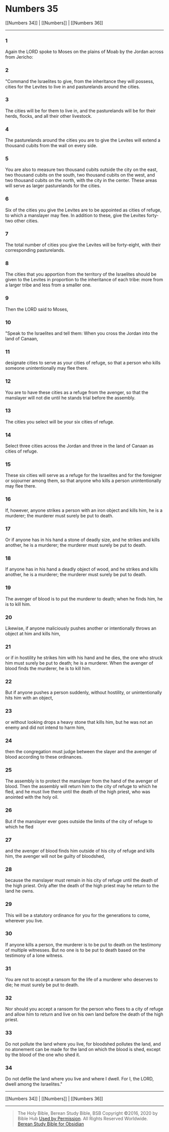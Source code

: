 # Numbers 35

[[Numbers 34]] | [[Numbers]] | [[Numbers 36]]

---

### 1
Again the LORD spoke to Moses on the plains of Moab by the Jordan across from Jericho:

### 2
"Command the Israelites to give, from the inheritance they will possess, cities for the Levites to live in and pasturelands around the cities.

### 3
The cities will be for them to live in, and the pasturelands will be for their herds, flocks, and all their other livestock.

### 4
The pasturelands around the cities you are to give the Levites will extend a thousand cubits from the wall on every side.

### 5
You are also to measure two thousand cubits outside the city on the east, two thousand cubits on the south, two thousand cubits on the west, and two thousand cubits on the north, with the city in the center. These areas will serve as larger pasturelands for the cities.

### 6
Six of the cities you give the Levites are to be appointed as cities of refuge, to which a manslayer may flee. In addition to these, give the Levites forty-two other cities.

### 7
The total number of cities you give the Levites will be forty-eight, with their corresponding pasturelands.

### 8
The cities that you apportion from the territory of the Israelites should be given to the Levites in proportion to the inheritance of each tribe: more from a larger tribe and less from a smaller one.

### 9
Then the LORD said to Moses,

### 10
"Speak to the Israelites and tell them: When you cross the Jordan into the land of Canaan,

### 11
designate cities to serve as your cities of refuge, so that a person who kills someone unintentionally may flee there.

### 12
You are to have these cities as a refuge from the avenger, so that the manslayer will not die until he stands trial before the assembly.

### 13
The cities you select will be your six cities of refuge.

### 14
Select three cities across the Jordan and three in the land of Canaan as cities of refuge.

### 15
These six cities will serve as a refuge for the Israelites and for the foreigner or sojourner among them, so that anyone who kills a person unintentionally may flee there.

### 16
If, however, anyone strikes a person with an iron object and kills him, he is a murderer; the murderer must surely be put to death.

### 17
Or if anyone has in his hand a stone of deadly size, and he strikes and kills another, he is a murderer; the murderer must surely be put to death.

### 18
If anyone has in his hand a deadly object of wood, and he strikes and kills another, he is a murderer; the murderer must surely be put to death.

### 19
The avenger of blood is to put the murderer to death; when he finds him, he is to kill him.

### 20
Likewise, if anyone maliciously pushes another or intentionally throws an object at him and kills him,

### 21
or if in hostility he strikes him with his hand and he dies, the one who struck him must surely be put to death; he is a murderer. When the avenger of blood finds the murderer, he is to kill him.

### 22
But if anyone pushes a person suddenly, without hostility, or unintentionally hits him with an object,

### 23
or without looking drops a heavy stone that kills him, but he was not an enemy and did not intend to harm him,

### 24
then the congregation must judge between the slayer and the avenger of blood according to these ordinances.

### 25
The assembly is to protect the manslayer from the hand of the avenger of blood. Then the assembly will return him to the city of refuge to which he fled, and he must live there until the death of the high priest, who was anointed with the holy oil.

### 26
But if the manslayer ever goes outside the limits of the city of refuge to which he fled

### 27
and the avenger of blood finds him outside of his city of refuge and kills him, the avenger will not be guilty of bloodshed,

### 28
because the manslayer must remain in his city of refuge until the death of the high priest. Only after the death of the high priest may he return to the land he owns.

### 29
This will be a statutory ordinance for you for the generations to come, wherever you live.

### 30
If anyone kills a person, the murderer is to be put to death on the testimony of multiple witnesses. But no one is to be put to death based on the testimony of a lone witness.

### 31
You are not to accept a ransom for the life of a murderer who deserves to die; he must surely be put to death.

### 32
Nor should you accept a ransom for the person who flees to a city of refuge and allow him to return and live on his own land before the death of the high priest.

### 33
Do not pollute the land where you live, for bloodshed pollutes the land, and no atonement can be made for the land on which the blood is shed, except by the blood of the one who shed it.

### 34
Do not defile the land where you live and where I dwell. For I, the LORD, dwell among the Israelites."

---

[[Numbers 34]] | [[Numbers]] | [[Numbers 36]]

---

> The Holy Bible, Berean Study Bible, BSB
> Copyright &copy;2016, 2020 by Bible Hub
> [Used by Permission](https://berean.bible/terms.htm). All Rights Reserved Worldwide.
> [Berean Study Bible for Obsidian](https://github.com/gapmiss/berean-study-bible-for-obsidian)</small>

